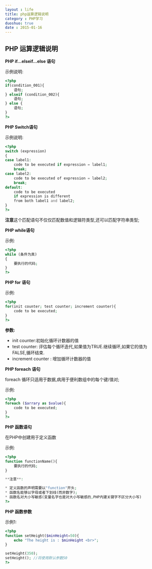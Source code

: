 ```yaml
---
layout : life
title: php运算逻辑说明
category : PHP学习
duoshuo: true
date : 2015-01-16
---
```


<!-- more -->

## PHP 运算逻辑说明

**PHP if...elseif...else 语句**

示例说明:

```php
<?php
if(condition_001){
	语句;
} elseif (condition_002){
	语句;
} else {
	语句;
}
?>
```


**PHP Switch语句**

示例说明:

```php
<?php
switch (expression)
{
case label1:
	code to be executed if expression = label1;
	break;
case label2:
	code to be executed of expression = label2;
	break;
default:
	code to be executed
	if expression is different
	from both label1 and label2;
}
?>
```

**注意**这个匹配语句不仅仅匹配数值和逻辑符类型,还可以匹配字符串类型;


**PHP while语句**

示例: 

```php
<?php
while (条件为真)
{
	要执行的代码;
}
?>
```

**PHP for 语句**

示例:

```php
<?php
for(init counter; test counter; increment counter){
	code to be executed;
}
?>
```

**参数:**

* init counter:初始化循环计数器的值
* test counter: 评估每个循环迭代,如果值为TRUE.继续循环,如果它的值为FALSE,循环结束.
* increment counter : 增加循环计数器的值

**PHP foreach 语句**

foreach 循环只适用于数据,病用于便利数组中的每个键/值对;

示例:

```php
<?php
foreach ($arrary as $value){
	code to be executed;
}
?>
```

**PHP 函数语句**

在PHP中创建用于定义函数

示例:

```php
<?php
function functionName(){
	要执行的代码;
}

**注意**:

* 定义函数的声明需要以"function"开头;
* 函数名能够以字母或者下划线(而非数字);
* 函数名对大小写敏感(变量名字也是对大小写敏感的,PHP内建关键字不区分大小写)
?>
```

**PHP 函数参数**

示例1:

```php
<?php
function setHeight($minHeight=50){
	echo "The height is : $minHeight <br>";
}

setHeight(350);
setHeight(); //将使用默认参数50
?>
```
